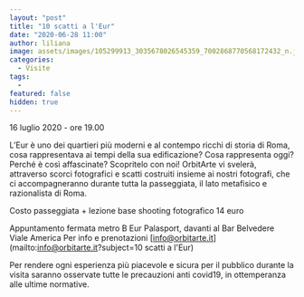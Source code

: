 ```yaml
---
layout: "post"
title: "10 scatti a l'Eur"
date: "2020-06-28 11:00"
author: liliana
image: assets/images/105299913_3035678026545359_7002868770568172432_n.jpg
categories:
  - Visite
tags:
  -
featured: false
hidden: true
---
```

16 luglio 2020 - ore 19.00

L’Eur è uno dei quartieri più moderni e al contempo ricchi di storia di Roma, cosa rappresentava ai tempi della sua edificazione? Cosa rappresenta oggi? Perché è così affascinate? Scopritelo con noi! OrbitArte vi svelerà, attraverso scorci fotografici e scatti costruiti insieme ai nostri fotografi, che ci accompagneranno durante tutta la passeggiata, il lato metafisico e razionalista di Roma.

Costo passeggiata + lezione base shooting fotografico 14 euro

Appuntamento fermata metro B Eur Palasport, davanti al Bar Belvedere
Viale America
Per info e prenotazioni [info@orbitarte.it](mailto:info@orbitarte.it?subject=10 scatti a l'Eur)


Per rendere ogni esperienza più piacevole e sicura per il pubblico durante la visita  saranno osservate tutte le precauzioni anti covid19, in ottemperanza alle ultime normative.
![]()
